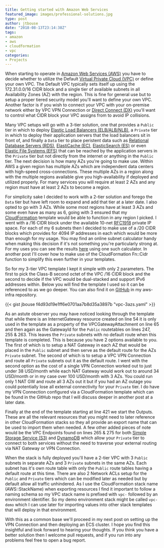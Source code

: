 ```yaml
---
title: Getting started with Amazon Web Services
featured_image: images/professional-solutions.jpg
type: post
author: jtbouse
date: "2018-08-13T23:14:38Z"
tags:
- amazon
- aws
- cloudformation
- vpc
categories:
- Projects
---
```

When starting to operate in [Amazon Web Services (AWS)](https://aws.amazon.com/) you have to decide whether to utilize the Default [Virtual Private Cloud (VPC)](https://aws.amazon.com/vpc/) or define your own VPC. The Default VPC typically sets itself up using the 172.31.0.0/16 CIDR block and a single tier of available subnets in all Availability Zones (AZ) with the region. This is fine for general use but to setup a proper tiered security model you'll want to define your own VPC. Another factor is if you wish to connect your VPC with your on-premise network either by VPC VPN Connection or [Direct Connect (DX)](https://aws.amazon.com/directconnect/) you'll want to control what CIDR block your VPC assigns from to avoid IP collisions.

Many VPC setups will go with a 3-tier solution, one that provides a `Public` tier in which to deploy [Elastic Load Balancers (ELB/ALB/NLB)](https://aws.amazon.com/elasticloadbalancing/), a `Private` tier in which to deploy their application servers that the load balancers sit in front of, and finally a `Data` tier to place peristent data such as [Relational Database Servers (RDS)](https://aws.amazon.com/rds/), [ElastiCache (EC)](https://aws.amazon.com/elasticache/), [ElasticSearch (ES)](https://aws.amazon.com/elasticsearch-service/) or even [Elastic File Systems (EFS)](https://aws.amazon.com/efs/) that can be reached by the application servers in the `Private` tier but not directly from the internet or anything in the `Public` tier. The next decision is how many AZs you're going to make use. Within AWS a given region has multiple AZs which are independent data centers with high-speed cross-connections. These multiple AZs in a region along with the multiple regions available give you high-availability if deployed and utilized properly. For many services you will require at least 2 AZs and any region must have at least 2 AZs to become a region.

For simplicity sake I decided to work with a 2-tier solution and forego the `Data` tier but have left room to expand and add that tier at a later date. I also opted to go with 3 AZs. While some most regions have at least 3 AZs and some even have as many as 6, going with 3 ensured that my [CloudFormation](https://aws.amazon.com/cloudformation/) template would be able to function in any region I picked. I went with a /16 CIDR block under the available 10-net [RFC1918](https://tools.ietf.org/html/rfc1918) private IP space. For each of my 6 subnets then I decided to make use of a /20 CIDR blocks which provides for 4094 IP addresses in each which would be more than enough for my usage. You may find an online subnet calculator handy when making this decision if it's not something you're particularly strong at. For my uses you can see the results [here](http://www.davidc.net/sites/default/subnets/subnets.html?network=10.10.0.0&mask=16&division=15.f460) using one such calculator. In another post I'll cover how to make use of the CloudFormation Fn::Cidr function to simplify this even further in your templates.

So for my 3-tier VPC template I kept it simple with only 2 parameters. The first to pick the Class-B second octet of the VPC /16 CIDR block and the second to decide if the VPC would be dual-stacked and support IPv6 addresses within. Below you will find the template I used so it can be referenced to as we go deeper. You can also find it on [GitHub](https://github.com/UGNS/aws-infra/blob/master/vpc/vpc-3azs.yaml) in my aws-infra repository.

{{< gist jbouse f4d93d19e1ff6e0701aa7b8d35a3897b "vpc-3azs.yaml" >}}

As an astute observer you may have noticed looking through the template that while there is an InternetGateway resource created on line 54 it is only used in the template as a property of the VPCGatewayAttachment on line 65 and then again as the GatewayId for the `Public` routetables on lines 247, 255 & 263. This leaves the `Private` subnets with no default route when this template is completed. This is because you have 2 options available to you. The first of which is to setup a NAT Gateway in each AZ that would be placed in the `Public` subnet and then serve as the default route for the AZs `Private` subnet. The second of which is to setup a VPC VPN Connection and route all `Private` subnets out it as the default route. I went with the second option as the cost of a single VPN Connection worked out to just under 38 USD/month while each NAT Gateway would work out to around 34 USD/month or in my case over 100 USD/month with 3 AZs. You could run only 1 NAT GW and route all 3 AZs out it but if you had an AZ outage you could potentially lose all external connectivity for your `Private` tier. I do have my VPN Connection configured via a CloudFormation template which can be found in the GitHub repo that I will discuss deeper in another post at a later date.

Finally at the end of the template starting at line 421 we start the Outputs. These are all the relevant resources that you might need to later reference in other CloudFormation stacks so they all provide an export name that can be used to import them when needed. A few other added pieces of note would be the VPC Endpoints found on lines 265 & 275 for both [Simple Storage Service (S3)](https://aws.amazon.com/s3/) and [DynamoDB](https://aws.amazon.com/dynamodb) which allow your `Private` tier to connect to both services without the need to traverse your external routing via NAT Gateway or VPN Connection.

When the stack is fully deployed you'll have a 2-tier VPC with 3 `Public` subnets in separate AZs and 3 `Private` subnets in the same AZs. Each subnet has it's own route table with only the `Public` route tables having a default route at this time. There are also 2 Network ACLs setup for the `Public` and `Private` tiers which can be modified later as needed but by default allow all traffic unhindered. As I use the CloudFormation stack name (AWS::StackName) when exporting resources I find it important to follow a naming schema so my VPC stack name is prefixed with `vpc-` followed by an environment identifier. So my demo environment stack might be called `vpc-demo` which I can use later for importing values into other stack templates that will deploy in that environment.

With this as a common base we'll proceed in my next post on setting up the VPN Connection and then deploying an ECS cluster. I hope you find this insightful and look forward to hearing your thoughts. If you think you have a better solution then I welcome pull requests, and if you run into any problems feel free to open a bug report.
